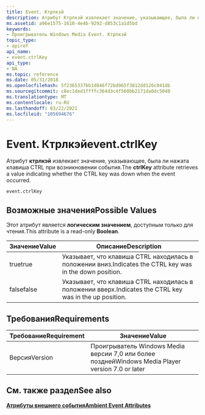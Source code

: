 ```yaml
---
title: Event. Ктрлкэй
description: Атрибут Ктрлкэй извлекает значение, указывающее, была ли нажата клавиша CTRL при возникновении события.
ms.assetid: a96e1575-1610-4e4b-9292-d853c1a1d5bd
keywords:
- Проигрыватель Windows Media Event. Ктрлкэй
topic_type:
- apiref
api_name:
- event.ctrlKey
api_type:
- NA
ms.topic: reference
ms.date: 05/31/2018
ms.openlocfilehash: 5f2365337bb1d046f72bd965f3812dd126c041db
ms.sourcegitcommit: c8ec1ded1ffffc364d3c4f560bb2171da0dc5040
ms.translationtype: MT
ms.contentlocale: ru-RU
ms.lasthandoff: 03/22/2021
ms.locfileid: "105694676"
---
```

# <a name="eventctrlkey"></a><span data-ttu-id="7182f-104">Event. Ктрлкэй</span><span class="sxs-lookup"><span data-stu-id="7182f-104">event.ctrlKey</span></span>

<span data-ttu-id="7182f-105">Атрибут **ктрлкэй** извлекает значение, указывающее, была ли нажата клавиша CTRL при возникновении события.</span><span class="sxs-lookup"><span data-stu-id="7182f-105">The **ctrlKey** attribute retrieves a value indicating whether the CTRL key was down when the event occurred.</span></span>

``` syntax
event.ctrlKey
```

## <a name="possible-values"></a><span data-ttu-id="7182f-106">Возможные значения</span><span class="sxs-lookup"><span data-stu-id="7182f-106">Possible Values</span></span>

<span data-ttu-id="7182f-107">Этот атрибут является **логическим значением**, доступным только для чтения.</span><span class="sxs-lookup"><span data-stu-id="7182f-107">This attribute is a read-only **Boolean**.</span></span>



| <span data-ttu-id="7182f-108">Значение</span><span class="sxs-lookup"><span data-stu-id="7182f-108">Value</span></span> | <span data-ttu-id="7182f-109">Описание</span><span class="sxs-lookup"><span data-stu-id="7182f-109">Description</span></span>                                      |
|-------|--------------------------------------------------|
| <span data-ttu-id="7182f-110">true</span><span class="sxs-lookup"><span data-stu-id="7182f-110">true</span></span>  | <span data-ttu-id="7182f-111">Указывает, что клавиша CTRL находилась в положении вниз.</span><span class="sxs-lookup"><span data-stu-id="7182f-111">Indicates the CTRL key was in the down position.</span></span> |
| <span data-ttu-id="7182f-112">false</span><span class="sxs-lookup"><span data-stu-id="7182f-112">false</span></span> | <span data-ttu-id="7182f-113">Указывает, что клавиша CTRL находилась в положении вверх.</span><span class="sxs-lookup"><span data-stu-id="7182f-113">Indicates the CTRL key was in the up position.</span></span>   |



 

## <a name="requirements"></a><span data-ttu-id="7182f-114">Требования</span><span class="sxs-lookup"><span data-stu-id="7182f-114">Requirements</span></span>



| <span data-ttu-id="7182f-115">Требование</span><span class="sxs-lookup"><span data-stu-id="7182f-115">Requirement</span></span> | <span data-ttu-id="7182f-116">Значение</span><span class="sxs-lookup"><span data-stu-id="7182f-116">Value</span></span> |
|--------------------|------------------------------------------------------|
| <span data-ttu-id="7182f-117">Версия</span><span class="sxs-lookup"><span data-stu-id="7182f-117">Version</span></span><br/> | <span data-ttu-id="7182f-118">Проигрыватель Windows Media версии 7,0 или более поздней</span><span class="sxs-lookup"><span data-stu-id="7182f-118">Windows Media Player version 7.0 or later</span></span><br/> |



## <a name="see-also"></a><span data-ttu-id="7182f-119">См. также раздел</span><span class="sxs-lookup"><span data-stu-id="7182f-119">See also</span></span>

<dl> <dt>

[<span data-ttu-id="7182f-120">**Атрибуты внешнего события**</span><span class="sxs-lookup"><span data-stu-id="7182f-120">**Ambient Event Attributes**</span></span>](ambient-event-attributes.md)
</dt> </dl>

 

 





